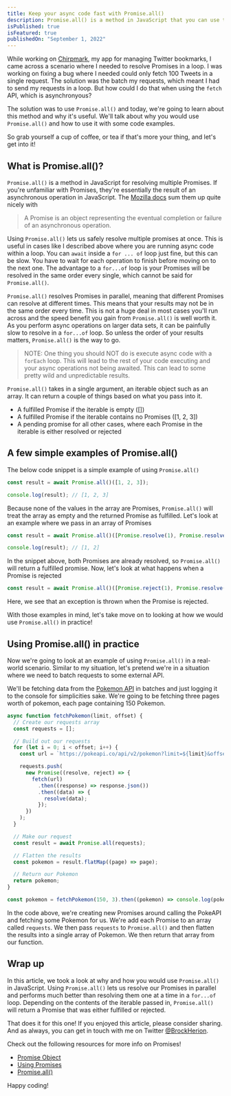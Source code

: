 ```yaml
---
title: Keep your async code fast with Promise.all()
description: Promise.all() is a method in JavaScript that you can use to resolve your Promsies in parallel. It  returns a Promise with the results of the promises passed in.
isPublished: true
isFeatured: true
publishedOn: "September 1, 2022"
---
```


While working on [Chirpmark](https://chirpmark.com), my app for managing Twitter bookmarks, I came across a scenario where I needed to resolve Promises in a loop. I was working on fixing a bug where I needed could only fetch 100 Tweets in a single request. The solution was the batch my requests, which meant I had to send my requests in a loop. But how could I do that when using the `fetch` API, which is asynchronyous?

The solution was to use `Promise.all()` and today, we're going to learn about this method and why it's useful. We'll talk about why you would use `Promise.all()` and how to use it with some code examples.

So grab yourself a cup of coffee, or tea if that's more your thing, and let's get into it!

## What is Promise.all()?

`Promise.all()` is a method in JavaScript for resolving multiple Promises. If you're unfamiliar with Promises, they're essentially the result of an asynchronous operation in JavaScript. The [Mozilla docs](https://developer.mozilla.org/en-US/docs/Web/JavaScript/Guide/Using_promises) sum them up quite nicely with

> A Promise is an object representing the eventual completion or failure of an asynchronous operation.

Using `Promise.all()` lets us safely resolve multiple promises at once. This is useful in cases like I described above where you are running async code within a loop. You can `await` inside a `for ... of` loop just fine, but this can be slow. You have to wait for each operation to finish before moving on to the next one. The advantage to a `for...of` loop is your Promises will be resolved in the same order every single, which cannot be said for `Promise.all()`.

`Promise.all()` resolves Promises in parallel, meaning that different Promises can resolve at different times. This means that your results may not be in the same order every time. This is not a huge deal in most cases you'll run across and the speed benefit you gain from `Promise.all()` is well worth it. As you perform async operations on larger data sets, it can be painfully slow to resolve in a `for...of` loop. So unless the order of your results matters, `Promise.all()` is the way to go.

> NOTE: One thing you should NOT do is execute async code with a `forEach` loop. This will lead to the rest of your code executing and your async operations not being awaited. This can lead to some pretty wild and unpredictable results.

`Promise.all()` takes in a single argument, an iterable object such as an array. It can return a couple of things based on what you pass into it.

- A fulfilled Promise if the iterable is empty ([])
- A fulfilled Promise if the iterable contains no Promises ([1, 2, 3])
- A pending promise for all other cases, where each Promise in the iterable is either resolved or rejected

## A few simple examples of Promise.all()

The below code snippet is a simple example of using `Promise.all()`

```ts
const result = await Promise.all()([1, 2, 3]);

console.log(result); // [1, 2, 3]
```

Because none of the values in the array are Promises, `Promise.all()` will treat the array as empty and the returned Promise as fulfilled. Let's look at an example where we pass in an array of Promises

```ts
const result = await Promise.all()([Promise.resolve(1), Promise.resolve(2)]);

console.log(result); // [1, 2]
```

In the snippet above, both Promises are already resolved, so `Promise.all()` will return a fulfilled promise. Now, let's look at what happens when a Promise is rejected

```ts
const result = await Promise.all()([Promise.reject(1), Promise.resolve(2)]); // Exception is thrown
```

Here, we see that an exception is thrown when the Promise is rejected.

With those examples in mind, let's take move on to looking at how we would use `Promise.all()` in practice!

## Using Promise.all() in practice

Now we're going to look at an example of using `Promise.all()` in a real-world scenario. Similar to my situation, let's pretend we're in a situation where we need to batch requests to some external API.

We'll be fetching data from the [Pokemon API](https://pokeapi.co/) in batches and just logging it to the console for simplicities sake. We're going to be fetching three pages worth of pokemon, each page containing 150 Pokemon.

```ts
async function fetchPokemon(limit, offset) {
  // Create our requests array
  const requests = [];

  // Build out our requests
  for (let i = 0; i < offset; i++) {
    const url = `https://pokeapi.co/api/v2/pokemon?limit=${limit}&offset=${i}`;

    requests.push(
      new Promise((resolve, reject) => {
        fetch(url)
          .then((response) => response.json())
          .then((data) => {
            resolve(data);
          });
      })
    );
  }

  // Make our request
  const result = await Promise.all(requests);

  // Flatten the results
  const pokemon = result.flatMap((page) => page);

  // Return our Pokemon
  return pokemon;
}

const pokemon = fetchPokemon(150, 3).then((pokemon) => console.log(pokemon));
```

In the code above, we're creating new Promises around calling the PokeAPI and fetching some Pokemon for us. We're add each Promise to an array called `requests`. We then pass `requests` to `Promise.all()` and then flatten the results into a single array of Pokemon. We then return that array from our function.

## Wrap up

In this article, we took a look at why and how you would use `Promise.all()` in JavaScript. Using `Promise.all()` lets us resolve our Promises in parallel and performs much better than resolving them one at a time in a `for...of` loop. Depending on the contents of the iterable passed in, `Promise.all()` will return a Promise that was either fulfilled or rejected.

That does it for this one! If you enjoyed this article, please consider sharing. And as always, you can get in touch with me on Twitter [@BrockHerion](https://twitter.com/brockherion).

Check out the following resources for more info on Promises!

- [Promise Object](https://developer.mozilla.org/en-US/docs/Web/JavaScript/Reference/Global_Objects/Promise)
- [Using Promises](https://developer.mozilla.org/en-US/docs/Web/JavaScript/Guide/Using_promises)
- [Promise.all()](https://developer.mozilla.org/en-US/docs/Web/JavaScript/Reference/Global_Objects/Promise/all)

Happy coding!
